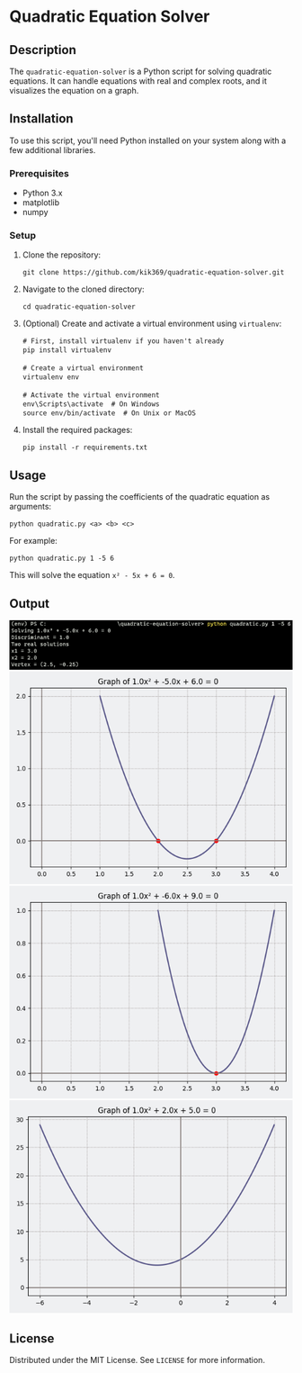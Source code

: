 # Quadratic Equation Solver

## Description

The `quadratic-equation-solver` is a Python script for solving quadratic equations. It can handle equations with real and complex roots, and it visualizes the equation on a graph.

## Installation

To use this script, you'll need Python installed on your system along with a few additional libraries.

### Prerequisites

-   Python 3.x
-   matplotlib
-   numpy

### Setup

1. Clone the repository:
    ```
    git clone https://github.com/kik369/quadratic-equation-solver.git
    ```
2. Navigate to the cloned directory:
    ```
    cd quadratic-equation-solver
    ```
3. (Optional) Create and activate a virtual environment using `virtualenv`:

    ```
    # First, install virtualenv if you haven't already
    pip install virtualenv

    # Create a virtual environment
    virtualenv env

    # Activate the virtual environment
    env\Scripts\activate  # On Windows
    source env/bin/activate  # On Unix or MacOS
    ```

4. Install the required packages:
    ```
    pip install -r requirements.txt
    ```

## Usage

Run the script by passing the coefficients of the quadratic equation as arguments:

```
python quadratic.py <a> <b> <c>
```

For example:

```
python quadratic.py 1 -5 6
```

This will solve the equation `x² - 5x + 6 = 0`.

## Output

![Figure_4](https://github.com/kik369/quadratic-equation-solver/blob/main/img/Figure_4.png)
![Figure_1](https://github.com/kik369/quadratic-equation-solver/blob/main/img/Figure_1.png)
![Figure_2](https://github.com/kik369/quadratic-equation-solver/blob/main/img/Figure_2.png)
![Figure_3](https://github.com/kik369/quadratic-equation-solver/blob/main/img/Figure_3.png)

## License

Distributed under the MIT License. See `LICENSE` for more information.
